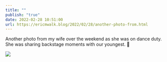 ```yaml
---
title: ""
publish: "true"
date: 2022-02-28 10:51:00
url: https://ericmwalk.blog/2022/02/28/another-photo-from.html
---
```


Another photo from my wife over the weekend as she was on dance duty. She was sharing backstage moments with our youngest. 💃

![](https://ericmwalk.blog/uploads/2022/2c33bf4104.jpg)
